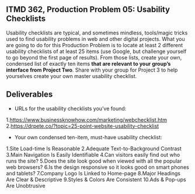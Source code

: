 ## ITMD 362, Production Problem 05: Usability Checklists

Usability checklists are typical, and sometimes mindless, tools/magic tricks used to find usability
problems in web and other digital projects. What you are going to do for this Production Problem is
to locate at least 2 different usability checklists of at least 25 items (use Google, but challenge
yourself to go beyond the first page of results). From those lists, create your own, condensed list
of exactly ten items **that are relevant to your group’s interface from Project Two**. Share with
your group for Project 3 to help yourselves create your own master usability checklist.

## Deliverables

* URLs for the usability checklists you’ve found:

1.https://www.businessknowhow.com/marketing/webchecklist.htm
2.https://drpete.co/?topic=25-point-website-usability-checklist

* Your own condensed ten-item, must-have usability checklist:

1.Site Load-time Is Reasonable
2.Adequate Text-to-Background Contrast
3.Main Navigation Is Easily Identifiable
4.Can visitors easily find out who runs the site?
5.Does the site look good when viewed with all the popular web browsers?
6.Is the design responsive so it looks good on smart phones and tablets?
7.Company Logo Is Linked to Home-page
8.Major Headings Are Clear & Descriptive
9.Styles & Colors Are Consistent
10.Ads & Pop-ups Are Unobtrusive
